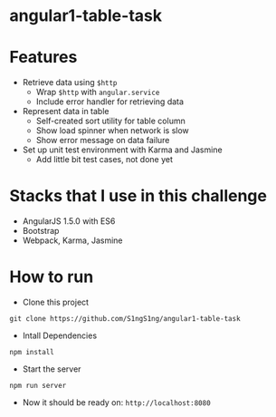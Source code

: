 # angular1-table-task

# Features
* Retrieve data using `$http`
    * Wrap `$http` with `angular.service`
    * Include error handler for retrieving data
* Represent data in table
    * Self-created sort utility for table column
    * Show load spinner when network is slow
    * Show error message on data failure
* Set up unit test environment with Karma and Jasmine
    * Add little bit test cases, not done yet

# Stacks that I use in this challenge
* AngularJS 1.5.0 with ES6
* Bootstrap
* Webpack, Karma, Jasmine

# How to run
* Clone this project
```
git clone https://github.com/S1ngS1ng/angular1-table-task
```

* Intall Dependencies
```
npm install
```

* Start the server
```
npm run server
```

* Now it should be ready on: `http://localhost:8080`
